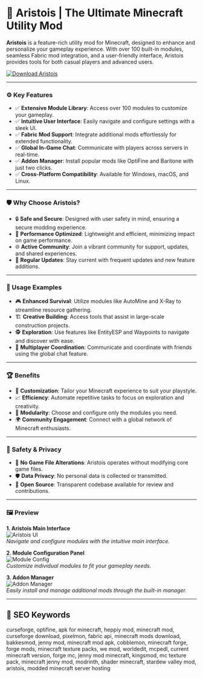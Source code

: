 # 🧱 Aristois | The Ultimate Minecraft Utility Mod

**Aristois** is a feature-rich utility mod for Minecraft, designed to enhance and personalize your gameplay experience. With over 100 built-in modules, seamless Fabric mod integration, and a user-friendly interface, Aristois provides tools for both casual players and advanced users.

[![Download Aristois](https://img.shields.io/badge/Download-Aristois-blueviolet)](https://aristois.net/download)

---

### ⚙️ Key Features

- ✅ **Extensive Module Library**: Access over 100 modules to customize your gameplay.
- ✅ **Intuitive User Interface**: Easily navigate and configure settings with a sleek UI.
- ✅ **Fabric Mod Support**: Integrate additional mods effortlessly for extended functionality.
- ✅ **Global In-Game Chat**: Communicate with players across servers in real-time.
- ✅ **Addon Manager**: Install popular mods like OptiFine and Baritone with just two clicks.
- ✅ **Cross-Platform Compatibility**: Available for Windows, macOS, and Linux.

---

### 🛡️ Why Choose Aristois?

- 🔒 **Safe and Secure**: Designed with user safety in mind, ensuring a secure modding experience.
- 🚀 **Performance Optimized**: Lightweight and efficient, minimizing impact on game performance.
- 🌐 **Active Community**: Join a vibrant community for support, updates, and shared experiences.
- 🔄 **Regular Updates**: Stay current with frequent updates and new feature additions.

---

### 🧪 Usage Examples

- 🎮 **Enhanced Survival**: Utilize modules like AutoMine and X-Ray to streamline resource gathering.
- 🏗️ **Creative Building**: Access tools that assist in large-scale construction projects.
- 🕵️ **Exploration**: Use features like EntityESP and Waypoints to navigate and discover with ease.
- 🤝 **Multiplayer Coordination**: Communicate and coordinate with friends using the global chat feature.

---

### 🏆 Benefits

- 🎯 **Customization**: Tailor your Minecraft experience to suit your playstyle.
- 📈 **Efficiency**: Automate repetitive tasks to focus on exploration and creativity.
- 🧩 **Modularity**: Choose and configure only the modules you need.
- 🌍 **Community Engagement**: Connect with a global network of Minecraft enthusiasts.

---

### 🔐 Safety & Privacy

- 🔐 **No Game File Alterations**: Aristois operates without modifying core game files.
- 🛡️ **Data Privacy**: No personal data is collected or transmitted.
- 🧰 **Open Source**: Transparent codebase available for review and contributions.

---

### 🖼️ Preview

**1. Aristois Main Interface**  
![Aristois UI](https://aristois.net/features.webp)  
*Navigate and configure modules with the intuitive main interface.*

**2. Module Configuration Panel**  
![Module Config](https://aristois.net/demo.webp)  
*Customize individual modules to fit your gameplay needs.*

**3. Addon Manager**  
![Addon Manager](https://i.ytimg.com/vi/Hl-pm_WMRtE/maxresdefault.jpg)  
*Easily install and manage additional mods through the built-in manager.*

---

## 🔎 SEO Keywords

curseforge, optifine, apk for minecraft, heppiy mod, minecraft mod, curseforge download, pixelmon, fabric api, minecraft mods download, bakkesmod, jenny mod, minecraft mod apk, cobblemon, minecraft forge, forge mods, minecraft texture packs, we mod, worldedit, mcpedl, current minecraft version, forge mc, jenny mod minecraft, kingsmod, mc texture pack, minecraft jenny mod, modrinth, shader minecraft, stardew valley mod, aristois, modded minecraft server hosting

